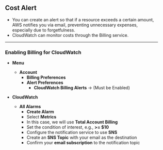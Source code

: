 ## Cost Alert  

* You can create an alert so that if a resource exceeds a certain amount, AWS notifies you via email, preventing unnecessary expenses, especially due to forgetfulness.  
* CloudWatch can monitor costs through the Billing service.  

---

### Enabling Billing for CloudWatch  

* **Menu**  
    * **Account**  
        * **Billing Preferences**  
        * **Alert Preferences**  
            * **CloudWatch Billing Alerts** → (Must be Enabled)  

* **CloudWatch**  
    * **All Alarms**  
        * **Create Alarm**  
        * Select **Metrics**  
        * In this case, we will use **Total Account Billing**  
        * Set the condition of interest, e.g., **>= $10**  
        * Configure the notification service to use **SNS**  
        * Create an **SNS Topic** with your email as the destination  
        * Confirm your **email subscription** to the notification topic  
